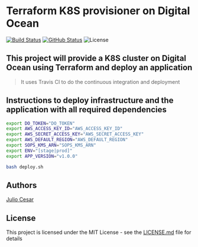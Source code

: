 # Terraform K8S provisioner on Digital Ocean

[![Build Status](https://travis-ci.org/julio-cesar-development/terraform-k8s-do.svg)](https://travis-ci.org/julio-cesar-development/terraform-k8s-do)
[![GitHub Status](https://badgen.net/github/status/julio-cesar-development/terraform-k8s-do)](https://github.com/julio-cesar-development/terraform-k8s-do)
![License](https://badgen.net/badge/license/MIT/blue)

## This project will provide a K8S cluster on Digital Ocean using Terraform and deploy an application

> It uses Travis CI to do the continuous integration and deployment

## Instructions to deploy infrastructure and the application with all required dependencies

```bash
export DO_TOKEN="DO_TOKEN"
export AWS_ACCESS_KEY_ID="AWS_ACCESS_KEY_ID"
export AWS_SECRET_ACCESS_KEY="AWS_SECRET_ACCESS_KEY"
export AWS_DEFAULT_REGION="AWS_DEFAULT_REGION"
export SOPS_KMS_ARN="SOPS_KMS_ARN"
export ENV="[stage|prod]"
export APP_VERSION="v1.0.0"

bash deploy.sh
```

## Authors

[Julio Cesar](https://github.com/julio-cesar-development)

## License

This project is licensed under the MIT License - see the [LICENSE.md](LICENSE.md) file for details
